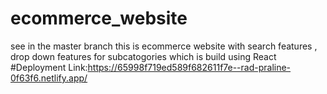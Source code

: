 # ecommerce_website
see in the master branch
this is ecommerce website with search features , drop down features for subcatogories which is build using React
#Deployment Link:https://65998f719ed589f682611f7e--rad-praline-0f63f6.netlify.app/
